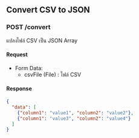 ## Convert CSV to JSON

### POST /convert
แปลงไฟล์ CSV เป็น JSON Array

#### Request
- Form Data: 
  - csvFile (File) : ไฟล์ CSV

#### Response
```json
{
  "data": [
    {"column1": "value1", "column2": "value2"},
    {"column1": "value3", "column2": "value4"}
  ]
}

